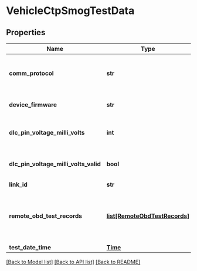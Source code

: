 # VehicleCtpSmogTestData

## Properties
Name | Type | Description | Notes
------------ | ------------- | ------------- | -------------
**comm_protocol** | **str** | CAN bus communication protocol as detected by the vehicle gateway. | [optional] 
**device_firmware** | **str** | CTP firmware version as reported by the vehicle gateway. | [optional] 
**dlc_pin_voltage_milli_volts** | **int** | Positive battery voltage as detected by the vehicle gateway reported in millivolts. | [optional] 
**dlc_pin_voltage_milli_volts_valid** | **bool** | Indicates DlcPinVoltageMilliVolts was successfully read from the CAN bus. | [optional] 
**link_id** | **str** | Device serial number. | [optional] 
**remote_obd_test_records** | [**list[RemoteObdTestRecords]**](RemoteObdTestRecords.md) | Contains all of the specific OBD data collected for a single ECU present on a vehicle. There can can be multiple ECUs on a vehicle. | [optional] 
**test_date_time** | [**Time**](Time.md) |  | [optional] 

[[Back to Model list]](../README.md#documentation-for-models) [[Back to API list]](../README.md#documentation-for-api-endpoints) [[Back to README]](../README.md)

